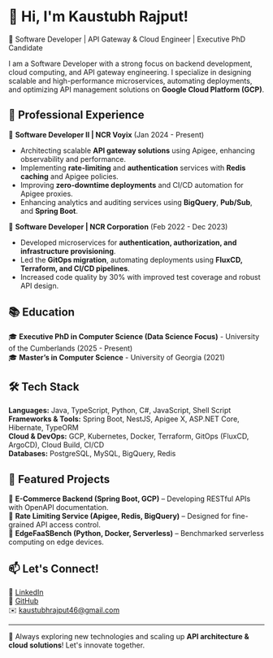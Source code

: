 # 👋 Hi, I'm Kaustubh Rajput!

🚀 Software Developer | API Gateway & Cloud Engineer | Executive PhD Candidate  

I am a Software Developer with a strong focus on backend development, cloud computing, and API gateway engineering. I specialize in designing scalable and high-performance microservices, automating deployments, and optimizing API management solutions on **Google Cloud Platform (GCP)**.

## 💼 Professional Experience

🔹 **Software Developer II | NCR Voyix** (Jan 2024 - Present)  
- Architecting scalable **API gateway solutions** using Apigee, enhancing observability and performance.  
- Implementing **rate-limiting** and **authentication** services with **Redis caching** and Apigee policies.  
- Improving **zero-downtime deployments** and CI/CD automation for Apigee proxies.  
- Enhancing analytics and auditing services using **BigQuery**, **Pub/Sub**, and **Spring Boot**.  

🔹 **Software Developer | NCR Corporation** (Feb 2022 - Dec 2023)  
- Developed microservices for **authentication, authorization, and infrastructure provisioning**.  
- Led the **GitOps migration**, automating deployments using **FluxCD, Terraform, and CI/CD pipelines**.  
- Increased code quality by 30% with improved test coverage and robust API design.  

## 📚 Education  

🎓 **Executive PhD in Computer Science (Data Science Focus)** - University of the Cumberlands (2025 - Present)  
🎓 **Master’s in Computer Science** - University of Georgia (2021)  

## 🛠️ Tech Stack

**Languages:** Java, TypeScript, Python, C#, JavaScript, Shell Script  
**Frameworks & Tools:** Spring Boot, NestJS, Apigee X, ASP.NET Core, Hibernate, TypeORM  
**Cloud & DevOps:** GCP, Kubernetes, Docker, Terraform, GitOps (FluxCD, ArgoCD), Cloud Build, CI/CD  
**Databases:** PostgreSQL, MySQL, BigQuery, Redis  

## 📂 Featured Projects  

🔹 **E-Commerce Backend (Spring Boot, GCP)** – Developing RESTful APIs with OpenAPI documentation.  
🔹 **Rate Limiting Service (Apigee, Redis, BigQuery)** – Designed for fine-grained API access control.  
🔹 **EdgeFaaSBench (Python, Docker, Serverless)** – Benchmarked serverless computing on edge devices.  

## 📫 Let's Connect!  

💼 [LinkedIn](https://www.linkedin.com/in/kaustubhrajput/)  
📂 [GitHub](https://github.com/kaustubhrajput46)  
✉️ kaustubhrajput46@gmail.com  

---

🚀 Always exploring new technologies and scaling up **API architecture & cloud solutions**! Let's innovate together.  

